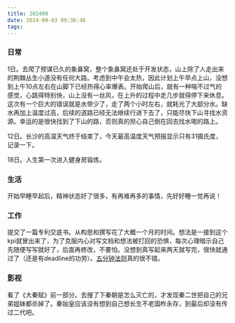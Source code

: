 ```yaml
---
title: 202409
date: 2024-09-03 09:36:48
tags:
---
```


### 日常

1日。去爬了预谋已久的象鼻窝，整个象鼻窝还处于开发状态，山上除了人走出来的荆棘丛生小道没有任何大路。考虑到中午会太热，因此计划上午早点上山，没想到上午10点左右在山脚下已经热得心率爆表。开始爬山后，就有一种喘不过气的感觉，心跳得特别快，山上没有一丝风，在上升的过程中走几步就得停下来休息。这次有一个巨大的错误就是水带少了，走了两个小时左右，就耗光了大部分水。缺水再加上温度过高，后续的道路已经无法继续行进下去了，只能尽快下山寻找水资源。幸运的是很快找到了下山的路，否则真的担心自己倒在回去找水喝的路上。

12日。长沙的高温天气终于结束了，今天最高温度天气预报显示只有31摄氏度，记录一下。

18日。人生第一次进入健身房锻炼。

### 生活

开始早睡早起后，精神状态好了很多，有再难再多的事情，先好好睡一觉再说！

### 工作

提交了一篇专利交底书。从构思和撰写花了大概一个月的时间。想法是一接到这个kpi就冒出来了，为了克服内心对写文档和想法被打回的恐惧，每次心理暗示自己先随便写写就好了，后面再修改，不要怕。没想到真写起来两天就写完，很快就通过了（还是有deadline的功劳）。[五分钟法则](https://www.sohu.com/a/538295636_121124347)真的很不错。

### 影视

看了《大秦赋》前一部分。去搜了下秦朝是怎么灭亡的，才发现秦二世把自己的兄弟姐妹都杀掉了。秦始皇应该没有想到自己想长生不老国柞永存，到最后却没有传过二代吧。


